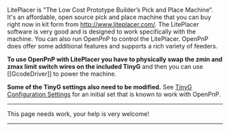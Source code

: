 LitePlacer is "The Low Cost Prototype Builder’s Pick and Place Machine". It's an affordable, open source pick and place machine that you can buy right now in kit form from http://www.liteplacer.com/. The LitePlacer software is very good and is designed to work specifically with the machine. You can also run OpenPnP to control the LitePlacer. OpenPnP does offer some additional features and supports a rich variety of feeders.

**To use OpenPnP with LitePlacer you have to physically swap the zmin and zmax limit switch wires on the included TinyG** and then you can use [[GcodeDriver]] to power the machine.

**Some of the TinyG settings also need to be modified.** See [TinyG Configuration Settings](https://github.com/openpnp/openpnp/wiki/TinyG-Configuation-Settings) for an initial set that is known to work with OpenPnP.

___
This page needs work, your help is very welcome!
___